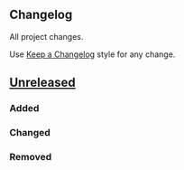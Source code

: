 ## Changelog

All project changes.

Use [Keep a Changelog](https://keepachangelog.com/ru/1.0.0/) style for any change.

## [Unreleased]()

### Added

### Changed

### Removed
